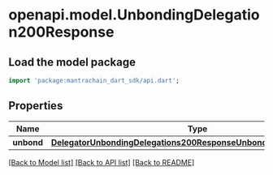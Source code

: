 # openapi.model.UnbondingDelegation200Response

## Load the model package
```dart
import 'package:mantrachain_dart_sdk/api.dart';
```

## Properties
Name | Type | Description | Notes
------------ | ------------- | ------------- | -------------
**unbond** | [**DelegatorUnbondingDelegations200ResponseUnbondingResponsesInner**](DelegatorUnbondingDelegations200ResponseUnbondingResponsesInner.md) |  | [optional] 

[[Back to Model list]](../README.md#documentation-for-models) [[Back to API list]](../README.md#documentation-for-api-endpoints) [[Back to README]](../README.md)


